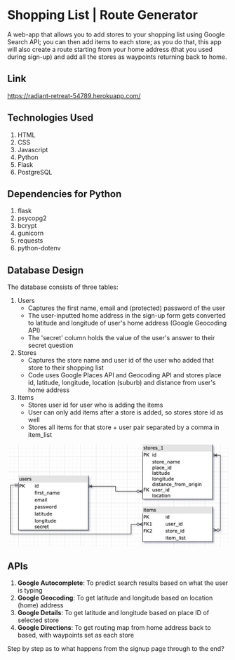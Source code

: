 # Shopping List | Route Generator

A web-app that allows you to add stores to your shopping list using Google Search API; you can then add items to each store; as you do that, this app will also create a route starting from your home address (that you used during sign-up) and add all the stores as waypoints returning back to home.

## Link

https://radiant-retreat-54789.herokuapp.com/

## Technologies Used
1. HTML
2. CSS
3. Javascript
4. Python
5. Flask
6. PostgreSQL

## Dependencies for Python
1. flask
2. psycopg2
3. bcrypt
4. gunicorn
5. requests
6. python-dotenv
   
## Database Design

The database consists of three tables:
1. Users
   - Captures the first name, email and (protected) password of the user
   - The user-inputted home address in the sign-up form gets converted to latitude and longitude of user's home address (Google Geocoding API)
   - The 'secret' column holds the value of the user's answer to their secret question
2. Stores
   - Captures the store name and user id of the user who added that store to their shopping list
   - Code uses Google Places API and Geocoding API and stores place id, latitude, longitude, location (suburb) and distance from user's home address
3. Items
   - Stores user id for user who is adding the items
   - User can only add items after a store is added, so stores store id as well
   - Stores all items for that store + user pair separated by a comma in item_list

![ERD](https://github.com/sid-s1/Project-2/blob/main/static/images/ERD.jpg?raw=true)

## APIs

1. **Google Autocomplete**: To predict search results based on what the user is typing
2. **Google Geocoding**: To get latitude and longitude based on location (home) address
3. **Google Details**: To get latitude and longitude based on place ID of selected store
4. **Google Directions**: To get routing map from home address back to based, with waypoints set as each store

Step by step as to what happens from the signup page through to the end?